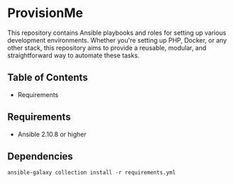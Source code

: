 # ProvisionMe

This repository contains Ansible playbooks and roles for setting up various development environments. Whether you're 
setting up PHP, Docker, or any other stack, this repository aims to provide a reusable, modular, and straightforward way
to automate these tasks.

## Table of Contents

- Requirements

## Requirements

- Ansible 2.10.8 or higher

## Dependencies

```
ansible-galaxy collection install -r requirements.yml
```
